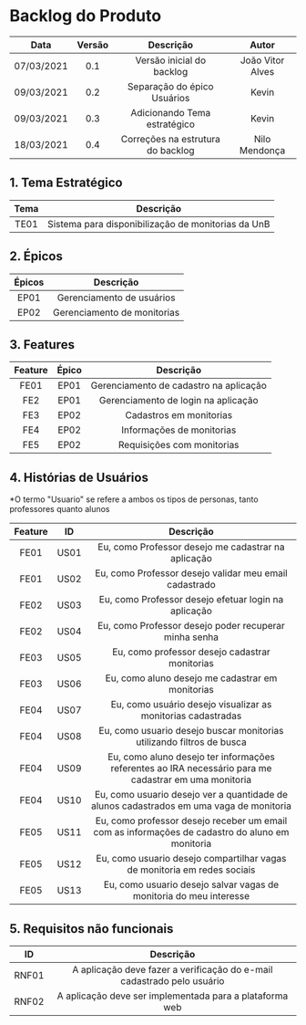 # Backlog do Produto


|Data|Versão|Descrição|Autor|
|:--:|:--:|:--:|:---:|
| 07/03/2021 | 0.1 | Versão inicial do backlog | João Vitor Alves |
| 09/03/2021 | 0.2 | Separação do épico Usuários | Kevin |
| 09/03/2021 | 0.3 | Adicionando Tema estratégico | Kevin |
| 18/03/2021 | 0.4 | Correções na estrutura do backlog | Nilo Mendonça |


## 1. Tema Estratégico
|Tema|Descrição|
|:--:|:--:|
|TE01| Sistema para disponibilização de monitorias da UnB|


## 2. Épicos

|Épicos|Descrição|
|:--:|:--:|
|EP01|Gerenciamento de usuários|
|EP02|Gerenciamento de monitorias|


## 3. Features

|Feature|Épico|Descrição|
|:--:|:--:|:--:|
|FE01|EP01|  Gerenciamento de cadastro na aplicação |
|FE2|EP01| Gerenciamento de login na aplicação |
|FE3|EP02| Cadastros em monitorias |
|FE4|EP02|  Informações de monitorias |
|FE5|EP02| Requisições com monitorias |


## 4. Histórias de Usuários
*O termo "Usuario" se refere a ambos os tipos de personas, tanto professores quanto alunos

|Feature|ID|Descrição|
|:--:|-----|:--:|
|FE01|US01| Eu, como Professor desejo me cadastrar na aplicação|
|FE01|US02|  Eu, como Professor desejo validar meu email cadastrado|
|FE02|US03|  Eu, como Professor desejo efetuar login na aplicação|
|FE02|US04|  Eu, como Professor desejo poder recuperar minha senha|
|FE03|US05|  Eu, como professor desejo cadastrar monitorias|
|FE03|US06| Eu, como aluno desejo me cadastrar em monitorias|
|FE04|US07| Eu, como usuário desejo visualizar as monitorias cadastradas|
|FE04|US08| Eu, como usuario desejo buscar monitorias utilizando filtros de busca|
|FE04|US09| Eu, como aluno desejo ter informações referentes ao IRA necessário para me cadastrar em uma monitoria|
|FE04|US10|  Eu, como usuario desejo ver a quantidade de alunos cadastrados em uma vaga de monitoria|
|FE05|US11| Eu, como professor desejo receber um email com as informações de cadastro do aluno em monitoria|
|FE05|US12|  Eu, como usuario desejo compartilhar vagas de monitoria em redes sociais|
|FE05|US13|  Eu, como usuario desejo salvar vagas de monitoria do meu interesse|

## 5. Requisitos não funcionais

|ID|Descrição|
|:--:|:--:|
| RNF01 | A aplicação deve fazer a verificação do e-mail cadastrado pelo usuário |
| RNF02 | A aplicação deve ser implementada para a plataforma web |